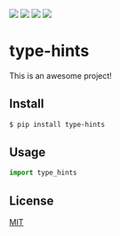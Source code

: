 [![](https://travis-ci.org/Carsten-Leue/type-hints.svg?branch=master)](https://travis-ci.org/Carsten-Leue/type-hints)
[![](https://codecov.io/gh/Carsten-Leue/type-hints/branch/master/graph/badge.svg)](https://codecov.io/gh/Carsten-Leue/type-hints)
[![](https://img.shields.io/pypi/v/type-hints.svg)](https://pypi.org/project/type-hints/)
[![](https://img.shields.io/pypi/l/type-hints.svg)](https://github.com/Carsten-Leue/type-hints)

# type-hints

This is an awesome project!

## Install

```sh
$ pip install type-hints
```

## Usage

```py
import type_hints
```

## License

[MIT](LICENSE)
